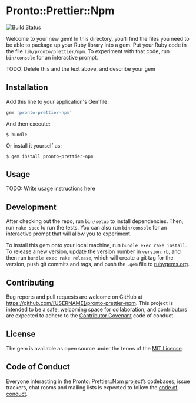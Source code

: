 # Pronto::Prettier::Npm

[![Build Status](https://travis-ci.org/andrewmcodes/pronto-prettier-npm.svg?branch=master)](https://travis-ci.org/andrewmcodes/pronto-prettier-npm)

Welcome to your new gem! In this directory, you'll find the files you need to be able to package up your Ruby library into a gem. Put your Ruby code in the file `lib/pronto/prettier/npm`. To experiment with that code, run `bin/console` for an interactive prompt.

TODO: Delete this and the text above, and describe your gem

## Installation

Add this line to your application's Gemfile:

```ruby
gem 'pronto-prettier-npm'
```

And then execute:

    $ bundle

Or install it yourself as:

    $ gem install pronto-prettier-npm

## Usage

TODO: Write usage instructions here

## Development

After checking out the repo, run `bin/setup` to install dependencies. Then, run `rake spec` to run the tests. You can also run `bin/console` for an interactive prompt that will allow you to experiment.

To install this gem onto your local machine, run `bundle exec rake install`. To release a new version, update the version number in `version.rb`, and then run `bundle exec rake release`, which will create a git tag for the version, push git commits and tags, and push the `.gem` file to [rubygems.org](https://rubygems.org).

## Contributing

Bug reports and pull requests are welcome on GitHub at https://github.com/[USERNAME]/pronto-prettier-npm. This project is intended to be a safe, welcoming space for collaboration, and contributors are expected to adhere to the [Contributor Covenant](http://contributor-covenant.org) code of conduct.

## License

The gem is available as open source under the terms of the [MIT License](https://opensource.org/licenses/MIT).

## Code of Conduct

Everyone interacting in the Pronto::Prettier::Npm project’s codebases, issue trackers, chat rooms and mailing lists is expected to follow the [code of conduct](https://github.com/[USERNAME]/pronto-prettier-npm/blob/master/CODE_OF_CONDUCT.md).
